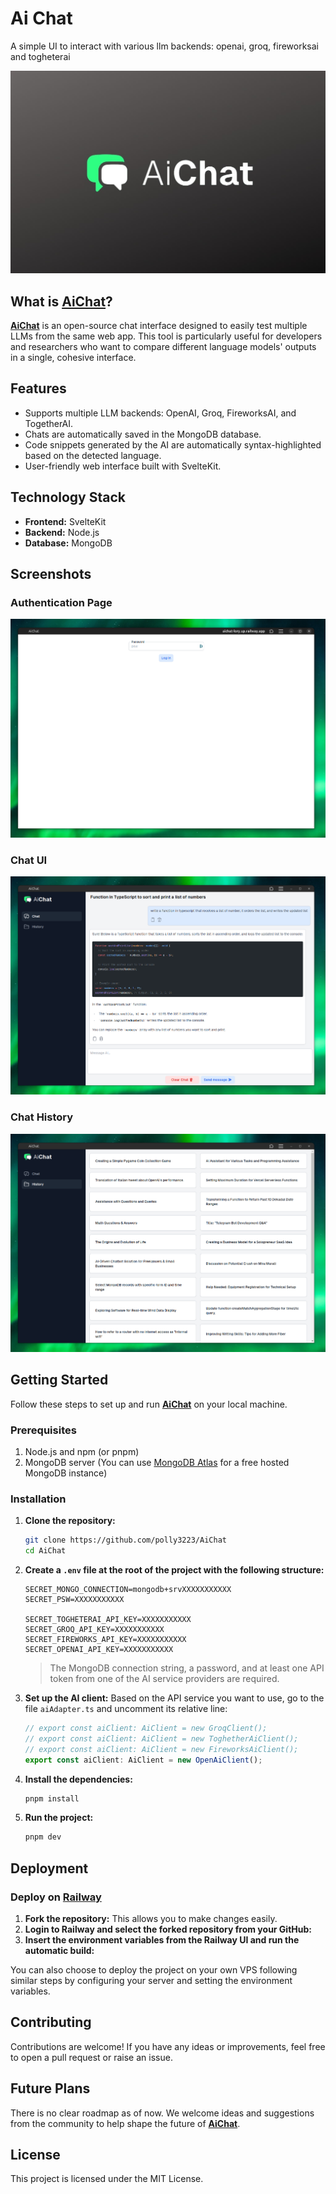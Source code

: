 # Ai Chat

A simple UI to interact with various llm backends: openai, groq, fireworksai and togheterai

![AiChatCover.jpg](./screenshots/AiChatCover.jpg)

## What is [**AiChat**](https://github.com/polly3223/AiChat)?

[**AiChat**](https://github.com/polly3223/AiChat) is an open-source chat interface designed to easily test multiple LLMs from the same web app. This tool is particularly useful for developers and researchers who want to compare different language models' outputs in a single, cohesive interface.

## Features

- Supports multiple LLM backends: OpenAI, Groq, FireworksAI, and TogetherAI.
- Chats are automatically saved in the MongoDB database.
- Code snippets generated by the AI are automatically syntax-highlighted based on the detected language.
- User-friendly web interface built with SvelteKit.

## Technology Stack

- **Frontend:** SvelteKit
- **Backend:** Node.js
- **Database:** MongoDB

## Screenshots

### Authentication Page

![Authentication Page](./screenshots/auth_page.png)

### Chat UI

![Chat UI](./screenshots/chat_ui.png)

### Chat History

![Chat History](./screenshots/chat_history.png)

## Getting Started

Follow these steps to set up and run [**AiChat**](https://github.com/polly3223/AiChat) on your local machine.

### Prerequisites

1. Node.js and npm (or pnpm)
2. MongoDB server (You can use [MongoDB Atlas](https://www.mongodb.com/) for a free hosted MongoDB instance)

### Installation

1. **Clone the repository:**

   ```sh
   git clone https://github.com/polly3223/AiChat
   cd AiChat
   ```

2. **Create a `.env` file at the root of the project with the following structure:**

   ```
   SECRET_MONGO_CONNECTION=mongodb+srvXXXXXXXXXXX
   SECRET_PSW=XXXXXXXXXXX

   SECRET_TOGHETERAI_API_KEY=XXXXXXXXXXX
   SECRET_GROQ_API_KEY=XXXXXXXXXXX
   SECRET_FIREWORKS_API_KEY=XXXXXXXXXXX
   SECRET_OPENAI_API_KEY=XXXXXXXXXXX
   ```

   > The MongoDB connection string, a password, and at least one API token from one of the AI service providers are required.

3. **Set up the AI client:**
   Based on the API service you want to use, go to the file `aiAdapter.ts` and uncomment its relative line:

   ```typescript
   // export const aiClient: AiClient = new GroqClient();
   // export const aiClient: AiClient = new ToghetherAiClient();
   // export const aiClient: AiClient = new FireworksAiClient();
   export const aiClient: AiClient = new OpenAiClient();
   ```

4. **Install the dependencies:**

   ```sh
   pnpm install
   ```

5. **Run the project:**
   ```sh
   pnpm dev
   ```

## Deployment

### Deploy on [**Railway**](https://railway.app/)

1. **Fork the repository:** This allows you to make changes easily.
2. **Login to Railway and select the forked repository from your GitHub:**
3. **Insert the environment variables from the Railway UI and run the automatic build:**

You can also choose to deploy the project on your own VPS following similar steps by configuring your server and setting the environment variables.

## Contributing

Contributions are welcome! If you have any ideas or improvements, feel free to open a pull request or raise an issue.

## Future Plans

There is no clear roadmap as of now. We welcome ideas and suggestions from the community to help shape the future of [**AiChat**](https://github.com/polly3223/AiChat).

## License

This project is licensed under the MIT License.

